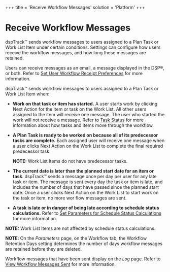 +++
title = 'Receive Workflow Messages'
solution = 'Platform'
+++

# Receive Workflow Messages

dspTrack™ sends workflow messages to users assigned to a Plan Task or
Work List Item under certain conditions. Settings can configure how
users receive the workflow messages, and how long these messages are
retained.

Users can receive messages as an email, a message displayed in the DSP®,
or both. Refer to [Set User Workflow Receipt
Preferences](Set_User_Workflow_Receipt_Preferences) for more
information.

dspTrack™ sends workflow messages to users assigned to a Plan Task or
Work List Item when:

  - **Work on that task or item has started.** A user starts work by
    clicking Next Action for the item or task on the Work List. All
    other users assigned to the item will receive one message. The user
    who started the work will not receive a message. Refer to [Task
    Status](../Page_Desc/Task_Status1) for more information about
    how tasks and items move through the workflow.

  - **A Plan Task is ready to be worked on because all of its
    predecessor tasks are complete.** Each assigned user will receive
    one message when a user clicks Next Action on the Work List to
    complete the final required predecessor task.
    
    **NOTE:** Work List Items do not have predecessor tasks.

  - **The current date is later than the planned start date for an item
    or task**. dspTrack™ sends a message once per day per user for any
    late task or item. The message is sent every day the task or item is
    late, and includes the number of days that have passed since the
    planned start date. Once a user clicks Next Action on the Work List
    to start work on the task or item, no more wor flow messages are
    sent.

  - <span>**A task is late or in danger of being late according to
    schedule status calculations.** Refer to [Set Parameters for
    Schedule Status
    Calculations](Set_Parameters_for_Schedule_Status_Calculation)
    for more information.</span>

<span style="font-weight: bold;">NOTE</span>**:** Work List Items are
not affected by schedule status calculations.

**NOTE**: On the *Parameters* page, on the Workflow tab, the Workflow
Retention Days setting determines the number of days workflow messages
are retained before they are deleted.

Workflow messages that have been sent display on the
*<span style="font-size: 10.0pt;">Log</span>* page. Refer to [View
Workflow Messages Sent](View_Workflow_Messages_Sent) for more
information.
